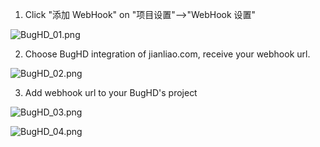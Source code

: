 1. Click "添加 WebHook" on "项目设置"——>"WebHook 设置"

  ![BugHD_01.png](http://firclub.qiniudn.com/FrT1YQ6n3qT59krHcKpOmVLw9kD2)

2. Choose BugHD integration of jianliao.com, receive your webhook url.

  ![BugHD_02.png](http://firclub.qiniudn.com/FoBxaOiU1rv1tv0g6eRrwRMSdk32)

3. Add webhook url to your BugHD's project

  ![BugHD_03.png](http://firclub.qiniudn.com/Foon44cwCbEZlj_GldFEPfdAv4Ow)

  ![BugHD_04.png](http://firclub.qiniudn.com/Fp9eei7EZeq4yxwA4eQhMSPvclIi)
